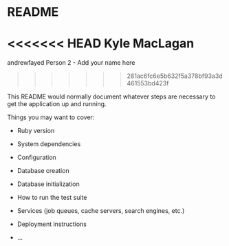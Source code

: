# README
<<<<<<< HEAD
Kyle MacLagan
=======
andrewfayed
Person 2 - Add your name here


>>>>>>> 281ac6fc6e5b632f5a378bf93a3d461553bd423f

This README would normally document whatever steps are necessary to get the
application up and running.

Things you may want to cover:

* Ruby version

* System dependencies

* Configuration

* Database creation

* Database initialization

* How to run the test suite

* Services (job queues, cache servers, search engines, etc.)

* Deployment instructions

* ...
